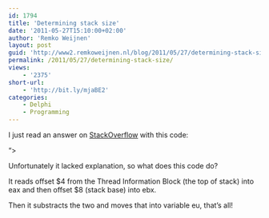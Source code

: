 ```yaml
---
id: 1794
title: 'Determining stack size'
date: '2011-05-27T15:10:00+02:00'
author: 'Remko Weijnen'
layout: post
guid: 'http://www2.remkoweijnen.nl/blog/2011/05/27/determining-stack-size/'
permalink: /2011/05/27/determining-stack-size/
views:
    - '2375'
short-url:
    - 'http://bit.ly/mjaBE2'
categories:
    - Delphi
    - Programming
---
```


I just read an answer on [StackOverflow](http://stackoverflow.com/questions/6150018/what-is-a-safe-maximum-stack-size-or-how-to-measure-use-of-stack) with this code:

 “&gt;

Unfortunately it lacked explanation, so what does this code do?

It reads offset $4 from the Thread Information Block (the top of stack) into eax and then offset $8 (stack base) into ebx.

Then it substracts the two and moves that into variable eu, that’s all!